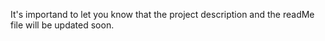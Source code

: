 It's importand to let you know that the project description and the readMe file will be updated soon.
